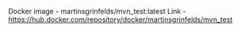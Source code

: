 Docker image - martinsgrinfelds/mvn_test:latest
Link - https://hub.docker.com/repository/docker/martinsgrinfelds/mvn_test